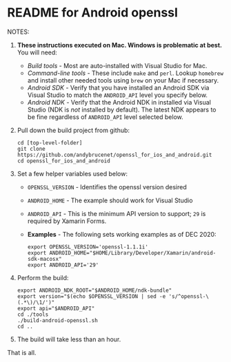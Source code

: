 # README for Android openssl

NOTES:
1. **These instructions executed on Mac. Windows is problematic at best.** You will need:
    * *Build tools* - Most are auto-installed with Visual Studio for Mac.
    * *Command-line tools* - These include `make` and `perl`. Lookup `homebrew` and install other needed tools using `brew` on your Mac if necessary.
    * *Android SDK* - Verify that you have installed an Android SDK via Visual Studio to match the `ANDROID_API` level you specify below.
    * *Android NDK* - Verify that the Android NDK in installed via Visual Studio (NDK is *not* installed by default). The latest NDK appears to be fine regardless of `ANDROID_API` level selected below.
1. Pull down the build project from github:

    ```
    cd [top-level-folder]
    git clone https://github.com/andybrucenet/openssl_for_ios_and_android.git
    cd openssl_for_ios_and_android
    ```
1. Set a few helper variables used below:
    * `OPENSSL_VERSION` - Identifies the openssl version desired
    * `ANDROID_HOME` - The example should work for Visual Studio
    * `ANDROID_API` - This is the minimum API version to support; `29` is required by Xamarin Forms.
    * **Examples** - The following sets working examples as of DEC 2020:

        ```
        export OPENSSL_VERSION='openssl-1.1.1i'
        export ANDROID_HOME="$HOME/Library/Developer/Xamarin/android-sdk-macosx"
        export ANDROID_API='29'
        ```
1. Perform the build:

    ```
    export ANDROID_NDK_ROOT="$ANDROID_HOME/ndk-bundle"
    export version="$(echo $OPENSSL_VERSION | sed -e 's/^openssl-\(.*\)/\1/')"
    export api="$ANDROID_API"
    cd ./tools
    ./build-android-openssl.sh
    cd ..
    ```
1. The build will take less than an hour.

That is all.
